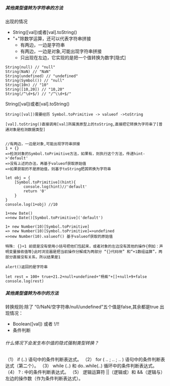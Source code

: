 ##### 其他类型值转为字符串的方法

出现的情况
+ String([val])或者[val].toString()
+ "+"除数学运算，还可以代表字符串拼接
    + 有两边，一边是字符串
    + 有两边，一边是对象,可能出现字符串拼接
    + 只出现在左边，它实现的是把一个值转换为数字[隐式]

```
String(null) // "null"
String(NaN) // "NaN"
String(undefined) // "undefined"
String(Symbol()) // "null"
String(10n) // "10"
String([10,20]) // "10,20"
String(/^\d+$/) // "/^\\d+$/"
```

String([val])或者[val].toString()

```
String([val])需要经历 Symbol.toPrimitive -> valueof ->toString

[val].toString()直接调用[val]所属类原型上的toString,直接把它转换为字符串了[普通对象是检测数据类型]
```

```

//有两边，一边是对象,可能出现字符串拼接
1 + {}
=>检测对象的Symbol.toPrimitive方法，如果有，则执行这个方法，传递hint->'default'
=>没有上述的办法，再基于valueof获取原始值
=>如果获取的不是原始值，则基于toString把其转换为字符串

let obj = {
    [Symbol.toPrimitive](hint){
        console.log(hint)//'default'
        return '0'
    }
}
console.log(1+obj) //10

1+new Date()
=>new Date()[Symbol.toPrimitive]('default')

1+ new Number(10)[Symbol.toPrimitive]
=> new Number(10)[Symbol.toPrimitive]=>undefined
=>new Number(10).valueof() 基于valueof获取的原始值

特殊: {}+1 前提是没有使用小括号把他们包起来，或者对象的左边没有其他的操作{例如：声明变量接收值等}此时浏览器是把当前操作分解成为两部分 “{}代码块” 和“+1数组运算”，两部分直接没有关系，所以结果是1

alert()返回的是字符串

let rest = 100+ true+21.2+null+undefined+"杨紫"+[]+null+9+false
console.log(rest)

```

##### 其他类型值转为布尔的方法

转换规则:除了 “0/NaN/空字符串/null/undefined"五个值是false,其余都是true
出现情况：
+ Boolean([val]) 或者 !/!!
+ 条件判断

###### 什么情况下会发生布尔值的隐式强制类型转换？
（1） if (..) 语句中的条件判断表达式。
（2） for ( .. ; .. ; .. ) 语句中的条件判断表达式（第二个）。
（3） while (..) 和 do..while(..) 循环中的条件判断表达式。
（4） ? : 中的条件判断表达式。
（5） 逻辑运算符 ||（逻辑或）和 &&（逻辑与）左边的操作数（作为条件判断表达式）。